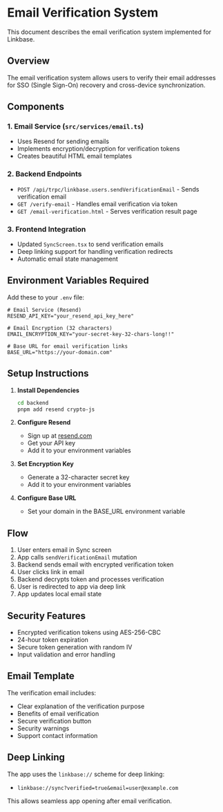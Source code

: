 # Email Verification System

This document describes the email verification system implemented for Linkbase.

## Overview

The email verification system allows users to verify their email addresses for SSO (Single Sign-On) recovery and cross-device synchronization.

## Components

### 1. Email Service (`src/services/email.ts`)
- Uses Resend for sending emails
- Implements encryption/decryption for verification tokens
- Creates beautiful HTML email templates

### 2. Backend Endpoints
- `POST /api/trpc/linkbase.users.sendVerificationEmail` - Sends verification email
- `GET /verify-email` - Handles email verification via token
- `GET /email-verification.html` - Serves verification result page

### 3. Frontend Integration
- Updated `SyncScreen.tsx` to send verification emails
- Deep linking support for handling verification redirects
- Automatic email state management

## Environment Variables Required

Add these to your `.env` file:

```env
# Email Service (Resend)
RESEND_API_KEY="your_resend_api_key_here"

# Email Encryption (32 characters)
EMAIL_ENCRYPTION_KEY="your-secret-key-32-chars-long!!"

# Base URL for email verification links
BASE_URL="https://your-domain.com"
```

## Setup Instructions

1. **Install Dependencies**
   ```bash
   cd backend
   pnpm add resend crypto-js
   ```

2. **Configure Resend**
   - Sign up at [resend.com](https://resend.com)
   - Get your API key
   - Add it to your environment variables

3. **Set Encryption Key**
   - Generate a 32-character secret key
   - Add it to your environment variables

4. **Configure Base URL**
   - Set your domain in the BASE_URL environment variable

## Flow

1. User enters email in Sync screen
2. App calls `sendVerificationEmail` mutation
3. Backend sends email with encrypted verification token
4. User clicks link in email
5. Backend decrypts token and processes verification
6. User is redirected to app via deep link
7. App updates local email state

## Security Features

- Encrypted verification tokens using AES-256-CBC
- 24-hour token expiration
- Secure token generation with random IV
- Input validation and error handling

## Email Template

The verification email includes:
- Clear explanation of the verification purpose
- Benefits of email verification
- Secure verification button
- Security warnings
- Support contact information

## Deep Linking

The app uses the `linkbase://` scheme for deep linking:
- `linkbase://sync?verified=true&email=user@example.com`

This allows seamless app opening after email verification. 